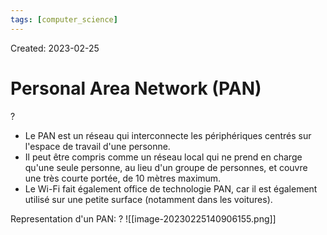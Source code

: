 ```yaml
---
tags: [computer_science] 
---
```

Created: 2023-02-25

# Personal Area Network (PAN)
?
- Le PAN est un réseau qui interconnecte les périphériques centrés sur l'espace de travail d'une personne. 
- Il peut être compris comme un réseau local qui ne prend en charge qu'une seule personne, au lieu d'un groupe de personnes, et couvre une très courte portée, de 10 mètres maximum.
- Le Wi-Fi fait également office de technologie PAN, car il est également utilisé sur une petite surface (notamment dans les voitures).
<!--SR:!2023-06-11,61,250-->

Representation d'un PAN:
?
![[image-20230225140906155.png]]
<!--SR:!2023-05-04,35,250-->

